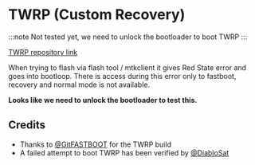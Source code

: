 # TWRP (Custom Recovery)

:::note
Not tested yet, we need to unlock the bootloader to boot TWRP
:::

[TWRP repository link](https://github.com/moto-penangf/twrp)

When trying to flash via flash tool / mtkclient it gives Red State error and goes into bootloop. There is access during this error only to fastboot, recovery and normal mode is not available.

**Looks like we need to unlock the bootloader to test this.**

## Credits
 - Thanks to [@GitFASTBOOT](https://github.com/GitFASTBOOT) for the TWRP build 
 - A failed attempt to boot TWRP has been verified by [@DiabloSat](https://github.com/progzone122)
